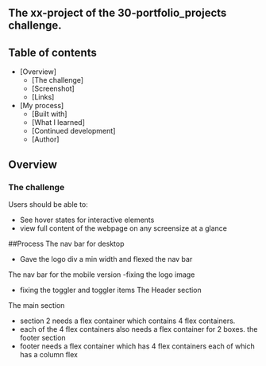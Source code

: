 ##  The xx-project of the 30-portfolio_projects challenge.





## Table of contents

- [Overview]
    - [The challenge]
    - [Screenshot]
    - [Links]
- [My process]
    - [Built with]
    - [What I learned]
    - [Continued development]
    - [Author]


## Overview


### The challenge

Users should be able to:

- See hover states for interactive elements
- view full content of the webpage on any screensize at a glance

##Process
The nav bar for desktop
  - Gave the logo div a min width and flexed the nav bar 

The nav bar for the mobile version 
-fixing the logo image
- fixing the toggler and toggler items
The Header section
 
The main section

- section 2 needs a flex container which contains 4 flex containers.
- each of the 4 flex containers also needs a flex container for 2 boxes. 
the footer section
- footer needs a flex container which has 4 flex containers each of which has a column flex